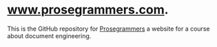 # www.prosegrammers.com.

This is the GitHub repository for [Prosegrammers](http://www.prosegrammers.com/)
a website for a course about document engineering.
